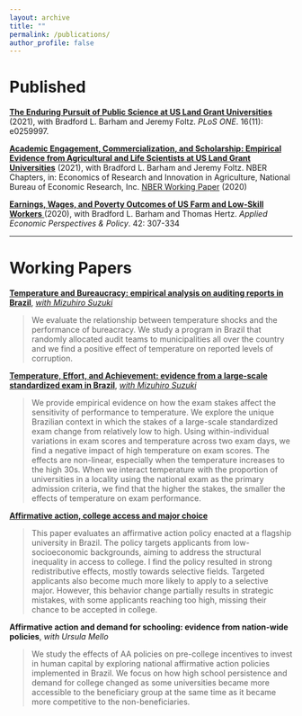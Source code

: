 ```yaml
---
layout: archive
title: ""
permalink: /publications/
author_profile: false
---
```


# Published
<a href="https://journals.plos.org/plosone/article?id=10.1371/journal.pone.0259997">**The Enduring Pursuit of Public Science at US Land Grant Universities**</a> (2021), with Bradford L. Barham and Jeremy Foltz. _PLoS ONE_. 16(11): e0259997.

<a href="https://press.uchicago.edu/ucp/books/book/chicago/E/bo123177052.html"> **Academic Engagement, Commercialization, and Scholarship: Empirical Evidence from Agricultural and Life Scientists at US Land Grant Universities**</a>  (2021), with Bradford L. Barham and Jeremy Foltz. NBER Chapters, in: Economics of Research and Innovation in Agriculture, National Bureau of Economic Research, Inc.
<a href="https://www.nber.org/papers/w26688"> NBER Working Paper</a> (2020)

<a href="https://onlinelibrary.wiley.com/doi/abs/10.1002/aepp.13014"> **Earnings, Wages, and Poverty Outcomes of US Farm and Low-Skill Workers** </a> (2020), with Bradford L. Barham and Thomas Hertz. _Applied Economic Perspectives & Policy_. 42: 307-334

---

# Working Papers

<a href="http://anapmelo.github.io/files/manuscript_MM.pdf"> **Temperature and Bureaucracy: empirical analysis on auditing reports in Brazil**</a>, <a href="https://mizuhirosuzuki.github.io/"> _with Mizuhiro Suzuki_</a>
> We evaluate the relationship between temperature shocks and the performance of bureacracy. We study a program in Brazil that randomly allocated audit teams to municipalities all over the country and we find a positive effect of temperature on reported levels of corruption.

<a href="http://anapmelo.github.io/files/manuscript_MM2.pdf"> **Temperature, Effort, and Achievement: evidence from a large-scale standardized exam in Brazil**</a>, <a href="https://mizuhirosuzuki.github.io/"> _with Mizuhiro Suzuki_</a>   
> We provide empirical evidence on how the exam stakes affect the sensitivity of performance to temperature. We explore the unique Brazilian context in which the stakes of a large-scale standardized exam change from relatively low to high. Using within-individual variations in exam scores and temperature across two exam days, we find a negative impact of high temperature on exam scores. The effects are non-linear, especially when the temperature increases to the high 30s. When we interact temperature with the proportion of universities in a locality using the national exam as the primary admission criteria, we find that the higher the stakes, the smaller the effects of temperature on exam performance.

<a href="http://anapmelo.github.io/files/manuscript_Melo.pdf"> **Affirmative action, college access and major choice** </a>     
> This paper evaluates an affirmative action policy enacted at a flagship university in Brazil. The policy targets applicants from low-socioeconomic backgrounds, aiming to address the structural inequality in access to college. I find the policy resulted in strong redistributive effects, mostly towards selective fields. Targeted applicants also become much more likely to apply to a selective major. However, this behavior change partially results in strategic mistakes, with some applicants reaching too high, missing their chance to be accepted in college.
      
**Affirmative action and demand for schooling: evidence from nation-wide policies**, _with Ursula Mello_      
> We study the effects of AA policies on pre-college incentives to invest in human capital by exploring national affirmative action policies implemented in Brazil. We focus on how high school persistence and demand for college changed as some universities became more accessible to the beneficiary group at the same time as it became more competitive to the non-beneficiaries.
